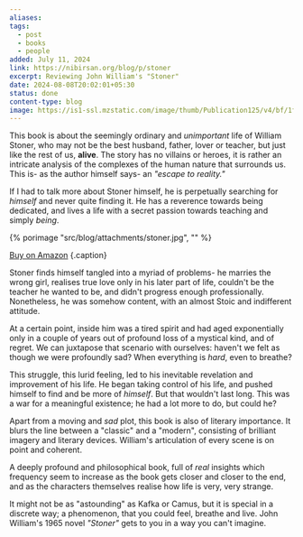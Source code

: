 ```yaml
---
aliases: 
tags:
  - post
  - books
  - people
added: July 11, 2024
link: https://nibirsan.org/blog/p/stoner
excerpt: Reviewing John William's "Stoner"
date: 2024-08-08T20:02:01+05:30
status: done
content-type: blog
image: https://is1-ssl.mzstatic.com/image/thumb/Publication125/v4/bf/1f/bc/bf1fbcda-11b3-4cee-2909-1104ebe422b6/9781590173930.jpg/600x600bb.jpg
---
```

This book is about the seemingly ordinary and *unimportant* life of William Stoner, who may not be the best husband, father, lover or teacher, but just like the rest of us, **alive**. The story has no villains or heroes, it is rather an intricate analysis of the complexes of the human nature that surrounds us. This is- as the author himself says- an *"escape to reality."*

If I had to talk more about Stoner himself, he is perpetually searching for *himself* and never quite finding it. He has a reverence towards being dedicated, and lives a life with a secret passion towards teaching and simply *being*.

{% porimage "src/blog/attachments/stoner.jpg", "" %}

[Buy on Amazon](https://amzn.to/3WTwZd8) {.caption}

Stoner finds himself tangled into a myriad of problems- he marries the wrong girl, realises true love only in his later part of life, couldn't be the teacher he wanted to be, and didn't progress enough professionally. Nonetheless, he was somehow content, with an almost Stoic and indifferent attitude. 

At a certain point, inside him was a tired spirit and had aged exponentially only in a couple of years out of profound loss of a mystical kind, and of regret. We can juxtapose that scenario with ourselves: haven't we felt as though we were profoundly sad? When everything is *hard*, even to breathe? 

This struggle, this lurid feeling, led to his inevitable revelation and improvement of his life. He began taking control of his life, and pushed himself to find and be more of *himself*. But that wouldn't last long. This was a war for a meaningful existence; he had a lot more to do, but could he?

Apart from a moving and *sad* plot, this book is also of literary importance. It blurs the line between a "classic" and a "modern", consisting of brilliant imagery and literary devices. William's articulation of every scene is on point and coherent. 

A deeply profound and philosophical book, full of *real* insights which frequency seem to increase as the book gets closer and closer to the end, and as the characters themselves realise how life is very, very strange.

It might not be as "astounding" as Kafka or Camus, but it is special in a discrete way; a phenomenon, that you could feel, breathe and live. John William's 1965 novel *"Stoner"* gets to you in a way you can't imagine.
